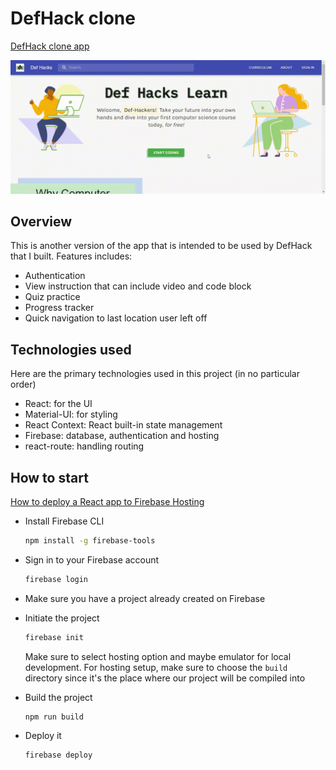 # DefHack clone

[DefHack clone app](https://def-hacks-clone.web.app/)

![Demo](/demo.gif)

## Overview

This is another version of the app that is intended to be used by DefHack that I built. Features includes:

- Authentication
- View instruction that can include video and code block
- Quiz practice
- Progress tracker
- Quick navigation to last location user left off

## Technologies used

Here are the primary technologies used in this project (in no particular order)

- React: for the UI
- Material-UI: for styling
- React Context: React built-in state management
- Firebase: database, authentication and hosting
- react-route: handling routing

## How to start

[How to deploy a React app to Firebase Hosting](https://www.youtube.com/watch?v=gMZaKtTPFqs)

- Install Firebase CLI

  ```bash
  npm install -g firebase-tools
  ```

- Sign in to your Firebase account

  ```bash
  firebase login
  ```

- Make sure you have a project already created on Firebase

- Initiate the project

  ```bash
  firebase init
  ```

  Make sure to select hosting option and maybe emulator for local development. For hosting setup, make sure to choose the `build` directory since it's the place where our project will be compiled into

- Build the project

  ```bash
  npm run build
  ```

- Deploy it

  ```bash
  firebase deploy
  ```
